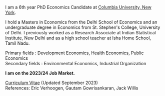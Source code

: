 I am a 6th year PhD Economics Candidate at [Columbia University, New York](https://econ.columbia.edu). 

I hold a Masters in Economics from the Delhi School of Economics and an undergraduate degree in Economics from St. Stephen's College, University of Delhi. I previously worked as a Research Associate at Indian Statistical Institute, New Delhi and as a high school teacher at Isha Home School, Tamil Nadu.  

Primary fields   : Development Economics, Health Economics, Public Economics    
Secondary fields : Environmental Economics, Industrial Organization

**I am on the 2023/24 Job Market.**

[Curriculum Vitae](https://k-utkarsh.github.io/pdf/uk_CV_sep2023.pdf) (Updated September 2023)  
References: Eric Verhoogen, Gautam Gowrisankaran, Jack Willis

